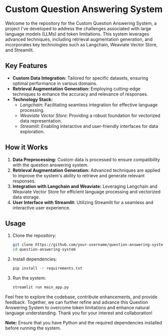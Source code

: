 # Custom Question Answering System

Welcome to the repository for the Custom Question Answering System, a project I've developed to address the challenges associated with large language models (LLMs) and token limitations. This system leverages advanced techniques, including retrieval augmentation generation, and incorporates key technologies such as Langchain, Weaviate Vector Store, and Streamlit.

## Key Features

- **Custom Data Integration:** Tailored for specific datasets, ensuring optimal performance in various domains.
- **Retrieval Augmentation Generation:** Employing cutting-edge techniques to enhance the accuracy and relevance of responses.
- **Technology Stack:**
  - *Langchain:* Facilitating seamless integration for effective language processing.
  - *Weaviate Vector Store:* Providing a robust foundation for vectorized data representation.
  - *Streamlit:* Enabling interactive and user-friendly interfaces for data exploration.

## How it Works

1. **Data Preprocessing:** Custom data is processed to ensure compatibility with the question answering system.
2. **Retrieval Augmentation Generation:** Advanced techniques are applied to improve the system's ability to retrieve and generate relevant responses.
3. **Integration with Langchain and Weaviate:** Leveraging Langchain and Weaviate Vector Store for efficient language processing and vectorized data storage.
4. **User Interface with Streamlit:** Utilizing Streamlit for a seamless and interactive user experience.

## Usage

1. Clone the repository:
   ```bash
   git clone https://github.com/your-username/question-answering-system.git
   cd question-answering-system
   ```

2. Install dependencies:
   ```bash
   pip install -r requirements.txt
   ```

3. Run the system:
   ```bash
   streamlit run main_app.py
   ```

Feel free to explore the codebase, contribute enhancements, and provide feedback. Together, we can further refine and advance this Question Answering System to overcome token limitations and enhance natural language understanding. Thank you for your interest and collaboration!

**Note:** Ensure that you have Python and the required dependencies installed before running the system.
